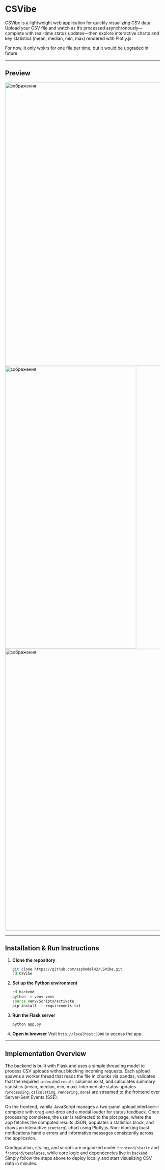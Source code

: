 # CSVibe

CSVibe is a lightweight web application for quickly visualizing CSV data. Upload your CSV file and watch as it’s processed asynchronously—complete with real-time status updates—then explore interactive charts and key statistics (mean, median, min, max) rendered with Plotly.js.

For now, it only wokrs for one file per time, but it would be upgraded in future.

---

## Preview

<img width="1866" height="921" alt="зображення" src="https://github.com/user-attachments/assets/10a9917c-b0b4-4b89-9c9d-20623c9e4785" />
<img width="427" height="919" alt="зображення" src="https://github.com/user-attachments/assets/71c9aacf-815b-4fee-a958-3f2058c99d91" />
<img width="1857" height="916" alt="зображення" src="https://github.com/user-attachments/assets/0d1efa7c-92c4-4c75-bd4f-741b4036ff55" />


---

## Installation & Run Instructions

1. **Clone the repository**

   ```bash
   git clone https://github.com/asphodel42/CSVibe.git
   cd CSVibe
   ```

2. **Set up the Python environment**

   ```bash
   cd backend
   python -m venv venv
   source venv/Scripts/activate
   pip install -r requirements.txt
   ```

3. **Run the Flask server**

   ```bash
   python app.py
   ```

4. **Open in browser**
   Visit `http://localhost:5000` to access the app.

---

## Implementation Overview

The backend is built with Flask and uses a simple threading model to process CSV uploads without blocking incoming requests. Each upload spawns a worker thread that reads the file in chunks via pandas, validates that the required `index` and `result` columns exist, and calculates summary statistics (mean, median, min, max). Intermediate status updates (`processing`, `calculating`, `rendering`, `done`) are streamed to the frontend over Server-Sent Events (SSE).

On the frontend, vanilla JavaScript manages a two-panel upload interface—complete with drag-and-drop and a modal loader for status feedback. Once processing completes, the user is redirected to the plot page, where the app fetches the computed results JSON, populates a statistics block, and draws an interactive `scattergl` chart using Plotly.js. Non-blocking toast notifications handle errors and informative messages consistently across the application.

Configuration, styling, and scripts are organized under `frontend/static` and `frontend/templates`, while core logic and dependencies live in `backend`. Simply follow the steps above to deploy locally and start visualizing CSV data in minutes.
